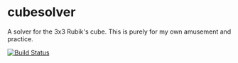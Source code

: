 cubesolver
==========

A solver for the 3x3 Rubik's cube. This is purely for my own amusement and practice. 

[![Build Status](https://travis-ci.org/sjotterman/cubesolver.svg?branch=dev)](https://travis-ci.org/sjotterman/cubesolver)

